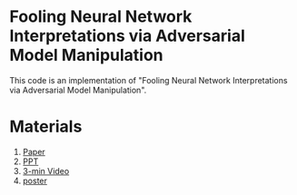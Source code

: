 # Fooling Neural Network Interpretations via Adversarial Model Manipulation
This code is an implementation of "Fooling Neural Network Interpretations via Adversarial Model Manipulation".

# Materials

1. [Paper](https://arxiv.org/abs/1902.02041)
1. [PPT](Materials/PPT)
1. [3-min Video](Materials/Video_link)
1. [poster](Materials/poster)
